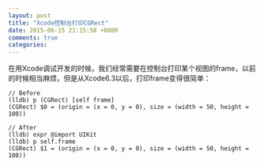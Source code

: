 ```yaml
---
layout: post
title: "Xcode控制台打印CGRect"
date: 2015-06-15 21:15:58 +0800
comments: true
categories: 
---
```

在用Xcode调试开发的时候，我们经常需要在控制台打印某个视图的frame，以前的时候相当麻烦，但是从Xcode6.3以后，打印frame变得很简单：

```
// Before
(lldb) p (CGRect) [self frame]
(CGRect) $0 = (origin = (x = 0, y = 0), size = (width = 50, height = 100))
 
// After
(lldb) expr @import UIKit
(lldb) p self.frame
(CGRect) $1 = (origin = (x = 0, y = 0), size = (width = 50, height = 100))

```